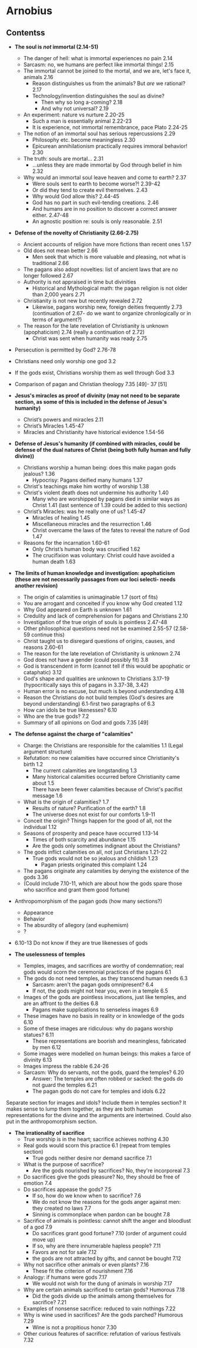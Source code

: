 # Arnobius

## Contentss

- **The soul is *not* immortal (2.14-51)**
	- The danger of hell: what is immortal experiences no pain	2.14
	- Sarcasm: no, we humans are perfect like immortal things!	2.15
	- The immortal cannot be joined to the mortal, and we are, let's face it, animals	2.16
		- Reason distinguishes us from the animals? But *are* we rational?	2.17
		- Technology/invention distinguishes the soul as divine?
			- Then why so long a-coming?	2.18
			- And why not universal?	2.19
	- An experiment: nature vs nurture	2.20-25
		- Such a man is essentially animal	2.22-23
		- It is experience, not immortal remembrance, pace Plato	2.24-25
	- The notion of an immortal soul has serious repercussions 	2.29
		- Philosophy etc. become meaningless	2.30
		- Epicurean annihilationism practically requires immoral behavior!	2.30
	- The truth: souls are mortal...	2.31
		- ...unless they are made immortal by God through belief in him	2.32
	- Why would an immortal soul leave heaven and come to earth?	2.37
		- Were souls sent to earth to become worse?!	2.39-42
		- Or did they tend to create evil themselves.	2.43
		- Why would God allow this?	2.44-45
		- God has no part in such evil-tending creations.	2.46
		- And humans are in no position to discover a correct answer either.	2.47-48
		- An agnostic position re: souls is only reasonable.	2.51


- **Defense of the novelty of Christianity (2.66-2.75)**
	- Ancient accounts of religion have more fictions than recent ones 1.57
	- Old does not mean better 2.66
		- Men seek that which is more valuable and pleasing, not what is traditional 2.66
	- The pagans also adopt novelties: list of ancient laws that are no longer followed 2.67
	- Authority is not appraised in time but divinities
		- Historical and Mythological math: the pagan religion is not older than 2,000 years 2.71
	- Christianity is not new but recently revealed 2.72
		- Likewise, pagans worship new, foreign deities frequently 2.73 (continuation of 2.67- do we want to organize chronlogically or in terms of argument?)
	- The reason for the late revelation of Christianity is unknown (apophaticism) 2.74 (really a continuation of 2.72)
		- Christ was sent when humanity was ready 2.75


- Persecution is permitted by God? 2.76-78
- Christians need only worship one god 3.2
- If the gods exist, Christians worship them as well through God 3.3
- Comparison of pagan and Christian theology 7.35 [49]- 37 [51]


- **Jesus's miracles as proof of divinity (may not need to be separate section, as some of this is included in the defense of Jesus's humanity)**
	- Christ’s powers and miracles 2.11
	- Christ’s Miracles 1.45-47
	- Miracles and Christianity have historical evidence 1.54-56


- **Defense of Jesus's humanity (if combined with miracles, could be defense of the dual natures of Christ (being both fully human and fully divine))**
	- Christians worship a human being: does this make pagan gods jealous? 1.36
		- Hypocrisy: Pagans deified many humans 1.37
	- Christ's teachings make him worthy of worship 1.38
	- Christ's violent death does not undermine his authority 1.40
		- Many who are worshipped by pagans died in similar ways as Christ 1.41 (last sentence of 1.39 could be added to this section)
	- Christ’s Miracles: was he really one of us? 1.45-47
		- Miracles of healing 1.45
		- Miscellaneous miracles and the resurrection 1.46
		- Christ overcame the laws of the fates to reveal the nature of God 1.47
	- Reasons for the incarnation 1.60-61
		- Only Christ’s human body was crucified 1.62
		- The crucifixion was voluntary: Christ could have avoided a human death 1.63

- **The limits of human knowledge and investigation: apophaticism (these are not necessarily passages from our loci selecti- needs another revision)**
	- The origin of calamities is unimaginable 1.7 (sort of fits)
	- You are arrogant and conceited if you know why God created 1.12
	- Why God appeared on Earth is unknown 1.61
	- Credulity and lack of comprehension for pagans and Christians 2.10
	- Investigation of the true origin of souls is pointless 2.47-48
	- Other philosophical questions need not be examined 2.55-57 (2.58-59 continue this)
	- Christ taught us to disregard questions of origins, causes, and reasons 2.60-61
	- The reason for the late revelation of Christianity is unknown 2.74
	- God does not have a gender (could possibly fit) 3.8
	- God is transcendent in form (cannot tell if this would be apophatic or cataphatic) 3.12
	- God's shape and qualities are unknown to Christians 3.17-19 (hypocritically says this of pagans in 3.37-38, 3.42)
	- Human error is no excuse, but much is beyond understanding 4.18
	- Reason the Christians do not build temples (God's desires are beyond understanding) 6.1-first two paragraphs of 6.3
	- How can idols be true likenesses? 6.10
	- Who are the true gods? 7.2
	- Summary of all opinions on God and gods 7.35 [49]


- **The defense against the charge of "calamities"**
	- Charge: the Christians are responsible for the calamities 1.1 (Legal argument structure)
	- Refutation: no new calamities have occurred since Christianity's birth 1.2
		- The current calamities are longstanding 1.3
		- Many historical calamities occurred before Christianity came about 1.5
		- There have been fewer calamities because of Christ's pacifist message 1.6
	- What is the origin of calamities? 1.7
		- Results of nature? Purification of the earth? 1.8
		- The universe does not exist for our comforts 1.9-11
	- Conceit the origin? Things happen for the good of all, not the individual 1.12
	- Seasons of prosperity and peace have occurred 1.13-14
		- Times of both scarcity and abundance 1.15
		- Are the gods only sometimes indignant about the Christians?
	- The gods inflict calamities on all, not just Christians 1.21-22
		- True gods would not be so jealous and childish 1.23
			- Pagan priests originated this complaint 1.24
	- The pagans originate any calamities by denying the existence of the gods 3.36
	- (Could include 7.10-11, which are about how the gods spare those who sacrifice and grant them good fortune)


- Anthropomorphism of the pagan gods (how many sections?)
	- Appearance
	- Behavior
	- The absurdity of allegory (and euphemism)
	- ?

- 6.10-13 Do not know if they are true likenesses of gods

- **The uselessness of temples**
	- Temples, images, and sacrifices are worthy of condemnation; real gods would scorn the ceremonial practices of the pagans 6.1
	- The gods do not need temples, as they transcend human needs 6.3
		- Sarcasm: aren't the pagan gods omnipresent? 6.4
		- If not, the gods might not hear you, even in a temple 6.5
	- Images of the gods are pointless invocations, just like temples, and are an affront to the deities 6.8
		- Pagans make supplications to senseless images 6.9
	- These images have no basis in reality or in knowledge of the gods 6.10
	- Some of these images are ridiculous: why do pagans worship statues? 6.11
		- These representations are boorish and meaningless, fabricated by men 6.12
	- Some images were modelled on human beings: this makes a farce of divinity 6.13
	- Images impress the rabble 6.24-26
	- Sarcasm: Why do servants, not the gods, guard the temples? 6.20
		- Answer: The temples are often robbed or sacked: the gods do not guard the temples 6.21
		- The pagan gods do not care for temples and idols 6.22

Separate section for images and idols? Include them in temples section? It makes sense to lump them together, as they are both human representations for the divine and the arguments are intertwined. Could also put in the anthropomorphism section.

- **The irrationality of sacrifice**
	- True worship is in the heart; sacrifice achieves nothing 4.30
	- Real gods would scorn this practice 6.1 (repeat from temples section)
		- True gods neither desire nor demand sacrifice 7.1
	- What is the purpose of sacrifice?
		- Are the gods nourished by sacrifices? No, they're incorporeal 7.3
	- Do sacrifices give the gods pleasure? No, they should be free of emotion 7.4
	- Do sacrifices appease the gods? 7.5
		- If so, how do we know when to sacrifice? 7.6
		- We do not know the reasons for the gods anger against men: they created no laws 7.7
		- Sinning is commonplace when pardon can be bought 7.8
	- Sacrifice of animals is pointless: cannot shift the anger and bloodlust of a god 7.9
		- Do sacrifices grant good fortune? 7.10 (order of argument could move up)
		- If so, why are there innumerable hapless people? 7.11
		- Favors are not for sale 7.12
		- the gods are not attracted by gifts, and cannot be bought 7.12
	- Why not sacrifice other animals or even plants? 7.16
		- These fit the criterion of nourishment 7.16
	- Analogy: if humans were gods 7.17
		- We would not wish for the dung of animals in worship 7.17
	- Why are certain animals sacrificed to certain gods? Humorous 7.18
		- Did the gods divide up the animals among themselves for sacrifice? 7.21
	- Examples of nonsense sacrifice: reduced to vain nothings 7.22
	- Why is wine used in sacrifices? Are the gods parched? Humorous 7.29
		- Wine is not a propitious honor 7.30
	- Other curious features of sacrifice: refutation of various festivals 7.32